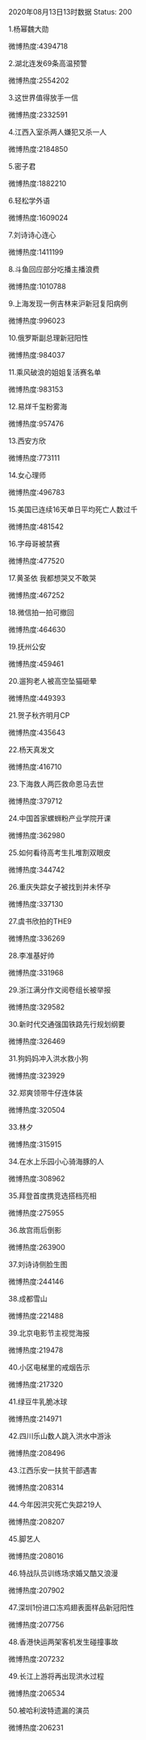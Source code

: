2020年08月13日13时数据
Status: 200

1.杨幂魏大勋

微博热度:4394718

2.湖北连发69条高温预警

微博热度:2554202

3.这世界值得放手一信

微博热度:2332591

4.江西入室杀两人嫌犯又杀一人

微博热度:2184850

5.密子君

微博热度:1882210

6.轻松学外语

微博热度:1609024

7.刘诗诗心连心

微博热度:1411199

8.斗鱼回应部分吃播主播浪费

微博热度:1010788

9.上海发现一例吉林来沪新冠复阳病例

微博热度:996023

10.俄罗斯副总理新冠阳性

微博热度:984037

11.乘风破浪的姐姐复活赛名单

微博热度:983153

12.易烊千玺粉雾海

微博热度:957476

13.西安方欣

微博热度:773111

14.女心理师

微博热度:496783

15.美国已连续16天单日平均死亡人数过千

微博热度:481542

16.字母哥被禁赛

微博热度:477520

17.黄圣依 我都想哭又不敢哭

微博热度:467252

18.微信拍一拍可撤回

微博热度:464630

19.抚州公安

微博热度:459461

20.遛狗老人被高空坠猫砸晕

微博热度:449393

21.贺子秋齐明月CP

微博热度:435643

22.杨天真发文

微博热度:416710

23.下海救人两匹救命恩马去世

微博热度:379712

24.中国首家螺蛳粉产业学院开课

微博热度:362980

25.如何看待高考生扎堆割双眼皮

微博热度:344742

26.重庆失踪女子被找到并未怀孕

微博热度:337130

27.虞书欣拍的THE9

微博热度:336269

28.李准基好帅

微博热度:331968

29.浙江满分作文阅卷组长被举报

微博热度:329582

30.新时代交通强国铁路先行规划纲要

微博热度:326469

31.狗妈妈冲入洪水救小狗

微博热度:323929

32.郑爽领带牛仔连体装

微博热度:320504

33.林夕

微博热度:315915

34.在水上乐园小心骑海豚的人

微博热度:308962

35.拜登首度携竞选搭档亮相

微博热度:275955

36.故宫雨后倒影

微博热度:263900

37.刘诗诗侧脸生图

微博热度:244146

38.成都雪山

微博热度:221488

39.北京电影节主视觉海报

微博热度:219478

40.小区电梯里的戒烟告示

微博热度:217320

41.绿豆牛乳脆冰球

微博热度:214971

42.四川乐山数人跳入洪水中游泳

微博热度:208496

43.江西乐安一扶贫干部遇害

微博热度:208314

44.今年因洪灾死亡失踪219人

微博热度:208207

45.脚艺人

微博热度:208016

46.特战队员训练场求婚又酷又浪漫

微博热度:207902

47.深圳1份进口冻鸡翅表面样品新冠阳性

微博热度:207756

48.香港快运两架客机发生碰撞事故

微博热度:207232

49.长江上游将再出现洪水过程

微博热度:206534

50.被哈利波特遗漏的演员

微博热度:206231

